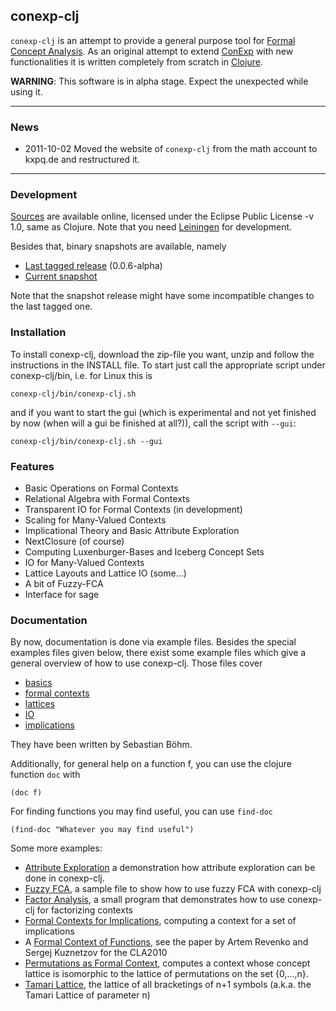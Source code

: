 ## conexp-clj

`conexp-clj` is an attempt to provide a general purpose tool for
[Formal Concept Analysis](/math/fca).  As an original attempt to extend [ConExp][] with new
functionalities it is written completely from scratch in [Clojure][].

[Clojure]: http://www.clojure.org (Clojure)
[ConExp]: http://conexp.sf.net (Concept Explorer)

**WARNING**: This software is in alpha stage. Expect the unexpected while using it.

* * *

### News

* 2011-10-02
  Moved the website of `conexp-clj` from the math account to kxpq.de and restructured it.

* * *

### Development

[Sources][conexp-clj-src] are available online, licensed under the Eclipse Public License -v 1.0,
same as Clojure.  Note that you need [Leiningen][lein] for development.

[conexp-clj-src]: http://www.math.tu-dresden.de/extern/cgi-bin/algebra/borch/gitweb.cgi?p=clojure-conexp.git;a=summary
  (conexp-clj source code)
[lein]: http://github.com/technomancy/leiningen
  (leiningen, a bulding tool for clojure)

Besides that, binary snapshots are available, namely

 * [Last tagged release](http://www.math.tu-dresden.de/~borch/conexp-clj/conexp-clj.zip) (0.0.6-alpha)
 * [Current snapshot](http://www.math.tu-dresden.de/~borch/conexp-clj/conexp-clj-SNAPSHOT.zip)

Note that the snapshot release might have some incompatible changes to the last tagged one.

### Installation

To install conexp-clj, download the zip-file you want, unzip and follow the instructions in the
INSTALL file. To start just call the appropriate script under conexp-clj/bin, i.e. for Linux this is

    conexp-clj/bin/conexp-clj.sh

and if you want to start the gui (which is experimental and not yet finished by now (when will a gui
be finished at all?)), call the script with `--gui`:

    conexp-clj/bin/conexp-clj.sh --gui

### Features

 * Basic Operations on Formal Contexts
 * Relational Algebra with Formal Contexts
 * Transparent IO for Formal Contexts (in development)
 * Scaling for Many-Valued Contexts
 * Implicational Theory and Basic Attribute Exploration
 * NextClosure (of course)
 * Computing Luxenburger-Bases and Iceberg Concept Sets
 * IO for Many-Valued Contexts
 * Lattice Layouts and Lattice IO (some...)
 * A bit of Fuzzy-FCA
 * Interface for sage

### Documentation

By now, documentation is done via example files. Besides the special examples files given below,
there exist some example files which give a general overview of how to use conexp-clj. Those files
cover

 * [basics](http://www.math.tu-dresden.de/extern/cgi-bin/algebra/borch/gitweb.cgi?p=clojure-conexp.git;a=blob;f=doc/examples/01-basics.clj;hb=master)
 * [formal contexts](http://www.math.tu-dresden.de/extern/cgi-bin/algebra/borch/gitweb.cgi?p=clojure-conexp.git;a=blob;f=doc/examples/02-contexts.clj;hb=master)
 * [lattices](http://www.math.tu-dresden.de/extern/cgi-bin/algebra/borch/gitweb.cgi?p=clojure-conexp.git;a=blob;f=doc/examples/03-lattices.clj;hb=master)
 * [IO](http://www.math.tu-dresden.de/extern/cgi-bin/algebra/borch/gitweb.cgi?p=clojure-conexp.git;a=blob;f=doc/examples/04-io.clj;hb=master)
 * [implications](http://www.math.tu-dresden.de/extern/cgi-bin/algebra/borch/gitweb.cgi?p=clojure-conexp.git;a=blob;f=doc/examples/05-implications.clj;hb=master)

They have been written by Sebastian Böhm.

Additionally, for general help on a function f, you can use the clojure function `doc` with

    (doc f)

For finding functions you may find useful, you can use `find-doc`

    (find-doc "Whatever you may find useful")

Some more examples:

 * [Attribute Exploration](http://www.math.tu-dresden.de/extern/cgi-bin/algebra/borch/gitweb.cgi?p=clojure-conexp.git;a=blob;hb=master;f=doc/examples/exploration.clj)
   a demonstration how attribute exploration can be done in conexp-clj.
 * [Fuzzy FCA](http://www.math.tu-dresden.de/extern/cgi-bin/algebra/borch/gitweb.cgi?p=clojure-conexp.git;a=blob;hb=master;f=doc/examples/fuzzy.clj),
   a sample file to show how to use fuzzy FCA with conexp-clj
 * [Factor Analysis](http://www.math.tu-dresden.de/extern/cgi-bin/algebra/borch/gitweb.cgi?p=clojure-conexp.git;a=blob;hb=master;f=doc/examples/factor-analysis.clj),
   a small program that demonstrates how to use conexp-clj for factorizing contexts
 * [Formal Contexts for Implications](http://www.math.tu-dresden.de/extern/cgi-bin/algebra/borch/gitweb.cgi?p=clojure-conexp.git;a=blob;hb=master;f=doc/examples/implication-closure.clj),
   computing a context for a set of implications
 * A
   [Formal Context of Functions](http://www.math.tu-dresden.de/extern/cgi-bin/algebra/borch/gitweb.cgi?p=clojure-conexp.git;a=blob;hb=master;f=doc/examples/function-context.clj),
   see the paper by Artem Revenko and Sergej Kuznetzov for the CLA2010
 * [Permutations as Formal Context](http://www.math.tu-dresden.de/extern/cgi-bin/algebra/borch/gitweb.cgi?p=clojure-conexp.git;a=blob;hb=master;f=doc/examples/permutation-context.clj),
   computes a context whose concept lattice is isomorphic to the lattice of permutations on the set
   \{0,...,n\}.
 * [Tamari Lattice](http://www.math.tu-dresden.de/extern/cgi-bin/algebra/borch/gitweb.cgi?p=clojure-conexp.git;a=blob;hb=master;f=doc/examples/tamari-lattice.clj),
   the lattice of all bracketings of n+1 symbols (a.k.a. the Tamari Lattice of parameter n)
